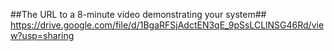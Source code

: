 ##The URL to a 8-minute video demonstrating your system##
https://drive.google.com/file/d/1BgaRFSjAdctEN3qE_9pSsLCLlNSG46Rd/view?usp=sharing
